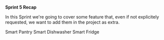 **Sprint 5 Recap**

In this Sprint we're going to cover some feature that, even if not explicitely requested, we want to add them in the project as extra.

Smart Pantry
Smart Dishwasher
Smart Fridge